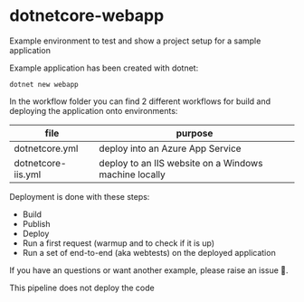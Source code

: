 # dotnetcore-webapp
Example environment to test and show a project setup for a sample application

Example application has been created with dotnet:
```
dotnet new webapp
```

In the workflow folder you can find 2 different workflows for build and deploying the application onto environments:

|file|purpose|
|---|---|
|dotnetcore.yml|deploy into an Azure App Service|
|dotnetcore-iis.yml|deploy to an IIS website on a Windows machine locally|

Deployment is done with these steps:
* Build
* Publish
* Deploy
* Run a first request (warmup and to check if it is up)
* Run a set of end-to-end (aka webtests) on the deployed application


If you have an questions or want another example, please raise an issue :hammer:.

This pipeline does not deploy the code 

